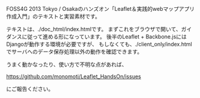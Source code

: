 FOSS4G 2013 Tokyo / Osakaのハンズオン「Leaflet＆実践的webマップアプリ作成入門」のテキストと実習素材です。

テキストは、./doc_html/index.htmlです。
まずこれをブラウザで開いて、ガイダンスに従って進める形になっています。
後半のLeaflet + Backbone.jsにはDjangoが動作する環境が必要ですが、
もしなくても、./client_only/index.htmlでサーバへのデータ保存処理以外の動作を確認できます。

うまく動かなったり、使い方で不明な点があれば、

https://github.com/monomoti/Leaflet_HandsOn/issues

にご報告ください。
